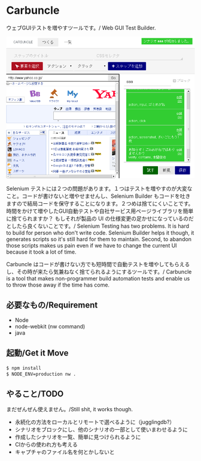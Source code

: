 Carbuncle
===================

ウェブGUIテストを増やすツールです。/ Web GUI Test Builder.


<p align="center"><img width="600px" src="/assets/image/image.png" /></p>

Selenium テストには２つの問題があります。１つはテストを増やすのが大変なこと。コードが書けないと増やせませんし、Selenium Builder もコードを吐きますので結局コードを保守することになります。２つめは捨てにくいことです。時間をかけて増やしたGUI自動テストや自社サービス用ページライブラリを簡単に捨てられますか？ もしそれが製品の UI の仕様変更の足かせになっているのだとしたら良くないことです。/ Selenium Testing has two problems. It is hard to build for person who don't write code. Selenium Builder helps it though, it generates scripts so it's still hard for them to maintain. Second, to abandon those scripts makes us pain even if we have to change the current UI because it took a lot of time.

Carbuncle はコードが書けない方でも短時間で自動テストを増やしてもらえるし、その時が来たら気兼ねなく捨てられるようにするツールです。/ Carbuncle is a tool that makes non-programmer build automation tests and enable us to throw those away if the time has come.


必要なもの/Requirement
--
 
 - Node
 - node-webkit (nw command)
 - java


起動/Get it Move
--

```
$ npm install
$ NODE_ENV=production nw .
```


やること/TODO
--

まだぜんぜん使えません。/Still shit, it works though.

 - 永続化の方法をローカルとリモートで選べるように（jugglingdb?）
 - シナリオをブロックにし、他のシナリオの一部として使いまわせるように
 - 作成したシナリオを一覧、簡単に見つけられるように
 - CIからの使われ方も考える
 - キャプチャのファイル名を何とかしないと

